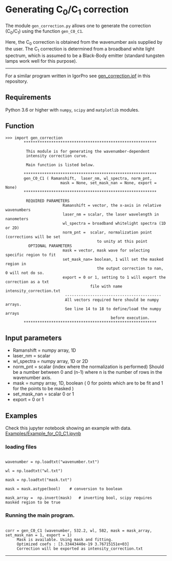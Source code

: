 # Generating C<sub>0</sub>/C<sub>1</sub> correction

The module `gen_correction.py` allows one to generate the correction (C<sub>0</sub>/C<sub>1</sub>)
using the function `gen_C0_C1`.

Here, the C<sub>0</sub> correction is obtained from the wavenumber axis supplied by the user. The C<sub>1</sub> correction is determined from a broadband white light spectrum, which is assumed to be a Black-Body emitter (standard tungsten lamps work well for this purpose).

---

For a similar program written in IgorPro see [gen_correction.ipf](https://github.com/ankit7540/RamanSpecCalibration/tree/master/Igor_procedure/intensity_calibration/determine_C0_C1) in this repository.


## Requirements

Python 3.6 or higher with `numpy`, `scipy` and `matplotlib` modules.


## Function

```
>>> import gen_correction
        **********************************************************

         This module is for generating the wavenumber-dependent
         intensity correction curve.

         Main function is listed below.

        **********************************************************
        gen_C0_C1 ( Ramanshift,  laser_nm, wl_spectra, norm_pnt,
                        mask = None, set_mask_nan = None, export = None)
        **********************************************************

         REQUIRED PARAMETERS
                         Ramanshift = vector, the x-axis in relative wavenumbers
                         laser_nm = scalar, the laser wavelength in nanometers
                         wl_spectra = broadband whitelight spectra (1D or 2D)
                         norm_pnt =  scalar, normalization point (corrections will be set
                                        to unity at this point
          OPTIONAL PARAMETERS
                         mask = vector, mask wave for selecting specific region to fit
                         set_mask_nan= boolean, 1 will set the masked region in
                                        the output correction to nan, 0 will not do so.
                         export = 0 or 1, setting to 1 will export the correction as a txt
                                     file with name intensity_correction.txt
                          ------------------------------------------
                          All vectors required here should be numpy arrays.
                          See line 14 to 18 to define/load the numpy arrays
                                              before execution.
        **********************************************************

```

## Input parameters

 - Ramanshift =  numpy array, 1D
 - laser_nm = scalar
 - wl_spectra =  numpy array, 1D or 2D
 - norm_pnt =  scalar (index where the normalization is performed)
               Should be a number between 0 and (n-1) where n is the number of rows
               in the wavenumber axis.
 - mask = numpy array, 1D, boolean ( 0 for points which are to be fit and 1
                                     for the points to be masked )
 - set_mask_nan = scalar 0 or 1
 - export = 0 or 1


## Examples

Check this jupyter notebook showing an example with data. [Examples/Example_for_C0_C1.ipynb](https://github.com/ankit7540/RamanSpecCalibration/blob/master/python_module/intensity_calibration/determine_C0_C1/Examples/Example_for_C0_C1.ipynb)

### loading files

```

wavenumber = np.loadtxt("wavenumber.txt")

wl = np.loadtxt("wl.txt")

mask = np.loadtxt("mask.txt")

mask = mask.astype(bool)    # conversion to boolean

mask_array =  np.invert(mask)   # inverting bool, scipy requires masked region to be true

```

### Running the main program.

```

corr = gen_C0_C1 (wavenumber, 532.2, wl, 582, mask = mask_array, set_mask_nan = 1, export = 1)
	 Mask is available. Using mask and fitting.
	 Optimized coefs : [3.33443440e-19 3.76715151e+03]
	 Correction will be exported as intensity_correction.txt

```

---
